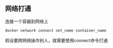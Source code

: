 ## 网络打通

连接一个容器到网络上

```bash
docker network connect net_name container_name
```

假设要跨网络操作别人，就需要使用connect命令打通